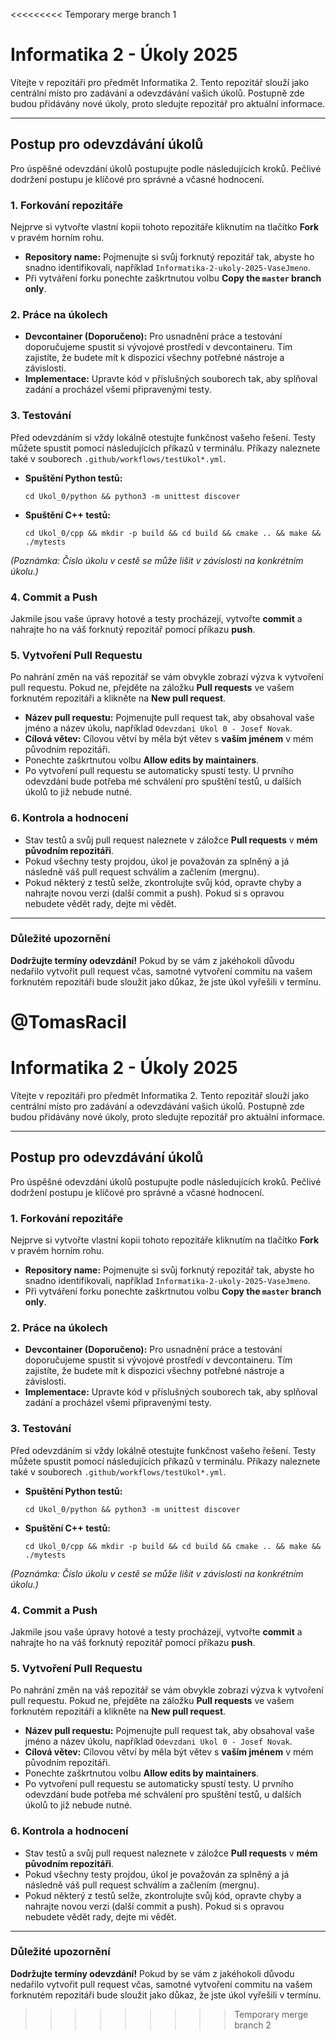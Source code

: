 <<<<<<<<< Temporary merge branch 1
# Informatika 2 - Úkoly 2025

Vítejte v repozitáři pro předmět Informatika 2. Tento repozitář slouží jako centrální místo pro zadávání a odevzdávání vašich úkolů. Postupně zde budou přidávány nové úkoly, proto sledujte repozitář pro aktuální informace.

---

## Postup pro odevzdávání úkolů

Pro úspěšné odevzdání úkolů postupujte podle následujících kroků. Pečlivé dodržení postupu je klíčové pro správné a včasné hodnocení.

### 1. Forkování repozitáře
Nejprve si vytvořte vlastní kopii tohoto repozitáře kliknutím na tlačítko **Fork** v pravém horním rohu.

* **Repository name:** Pojmenujte si svůj forknutý repozitář tak, abyste ho snadno identifikovali, například `Informatika-2-ukoly-2025-VaseJmeno`.
* Při vytváření forku ponechte zaškrtnutou volbu **Copy the `master` branch only**.

### 2. Práce na úkolech
* **Devcontainer (Doporučeno):** Pro usnadnění práce a testování doporučujeme spustit si vývojové prostředí v devcontaineru. Tím zajistíte, že budete mít k dispozici všechny potřebné nástroje a závislosti.
* **Implementace:** Upravte kód v příslušných souborech tak, aby splňoval zadání a procházel všemi připravenými testy.

### 3. Testování
Před odevzdáním si vždy lokálně otestujte funkčnost vašeho řešení. Testy můžete spustit pomocí následujících příkazů v terminálu. Příkazy naleznete také v souborech `.github/workflows/testUkol*.yml`.

* **Spuštění Python testů:**
    ```shell
    cd Ukol_0/python && python3 -m unittest discover
    ```
* **Spuštění C++ testů:**
    ```shell
    cd Ukol_0/cpp && mkdir -p build && cd build && cmake .. && make && ./mytests
    ```
*(Poznámka: Číslo úkolu v cestě se může lišit v závislosti na konkrétním úkolu.)*

### 4. Commit a Push
Jakmile jsou vaše úpravy hotové a testy procházejí, vytvořte **commit** a nahrajte ho na váš forknutý repozitář pomocí příkazu **push**.

### 5. Vytvoření Pull Requestu
Po nahrání změn na váš repozitář se vám obvykle zobrazí výzva k vytvoření pull requestu. Pokud ne, přejděte na záložku **Pull requests** ve vašem forknutém repozitáři a klikněte na **New pull request**.

* **Název pull requestu:** Pojmenujte pull request tak, aby obsahoval vaše jméno a název úkolu, například `Odevzdani Ukol 0 - Josef Novak`.
* **Cílová větev:** Cílovou větví by měla být větev s **vaším jménem** v mém původním repozitáři.
* Ponechte zaškrtnutou volbu **Allow edits by maintainers**.
* Po vytvoření pull requestu se automaticky spustí testy. U prvního odevzdání bude potřeba mé schválení pro spuštění testů, u dalších úkolů to již nebude nutné.

### 6. Kontrola a hodnocení
* Stav testů a svůj pull request naleznete v záložce **Pull requests** v **mém původním repozitáři**.
* Pokud všechny testy projdou, úkol je považován za splněný a já následně váš pull request schválím a začlením (mergnu).
* Pokud některý z testů selže, zkontrolujte svůj kód, opravte chyby a nahrajte novou verzi (další commit a push). Pokud si s opravou nebudete vědět rady, dejte mi vědět.

---

### Důležité upozornění
**Dodržujte termíny odevzdání!** Pokud by se vám z jakéhokoli důvodu nedařilo vytvořit pull request včas, samotné vytvoření commitu na vašem forknutém repozitáři bude sloužit jako důkaz, že jste úkol vyřešili v termínu.

@TomasRacil
=========
# Informatika 2 - Úkoly 2025

Vítejte v repozitáři pro předmět Informatika 2. Tento repozitář slouží jako centrální místo pro zadávání a odevzdávání vašich úkolů. Postupně zde budou přidávány nové úkoly, proto sledujte repozitář pro aktuální informace.

---

## Postup pro odevzdávání úkolů

Pro úspěšné odevzdání úkolů postupujte podle následujících kroků. Pečlivé dodržení postupu je klíčové pro správné a včasné hodnocení.

### 1. Forkování repozitáře
Nejprve si vytvořte vlastní kopii tohoto repozitáře kliknutím na tlačítko **Fork** v pravém horním rohu.

* **Repository name:** Pojmenujte si svůj forknutý repozitář tak, abyste ho snadno identifikovali, například `Informatika-2-ukoly-2025-VaseJmeno`.
* Při vytváření forku ponechte zaškrtnutou volbu **Copy the `master` branch only**.

### 2. Práce na úkolech
* **Devcontainer (Doporučeno):** Pro usnadnění práce a testování doporučujeme spustit si vývojové prostředí v devcontaineru. Tím zajistíte, že budete mít k dispozici všechny potřebné nástroje a závislosti.
* **Implementace:** Upravte kód v příslušných souborech tak, aby splňoval zadání a procházel všemi připravenými testy.

### 3. Testování
Před odevzdáním si vždy lokálně otestujte funkčnost vašeho řešení. Testy můžete spustit pomocí následujících příkazů v terminálu. Příkazy naleznete také v souborech `.github/workflows/testUkol*.yml`.

* **Spuštění Python testů:**
    ```shell
    cd Ukol_0/python && python3 -m unittest discover
    ```
* **Spuštění C++ testů:**
    ```shell
    cd Ukol_0/cpp && mkdir -p build && cd build && cmake .. && make && ./mytests
    ```
*(Poznámka: Číslo úkolu v cestě se může lišit v závislosti na konkrétním úkolu.)*

### 4. Commit a Push
Jakmile jsou vaše úpravy hotové a testy procházejí, vytvořte **commit** a nahrajte ho na váš forknutý repozitář pomocí příkazu **push**.

### 5. Vytvoření Pull Requestu
Po nahrání změn na váš repozitář se vám obvykle zobrazí výzva k vytvoření pull requestu. Pokud ne, přejděte na záložku **Pull requests** ve vašem forknutém repozitáři a klikněte na **New pull request**.

* **Název pull requestu:** Pojmenujte pull request tak, aby obsahoval vaše jméno a název úkolu, například `Odevzdani Ukol 0 - Josef Novak`.
* **Cílová větev:** Cílovou větví by měla být větev s **vaším jménem** v mém původním repozitáři.
* Ponechte zaškrtnutou volbu **Allow edits by maintainers**.
* Po vytvoření pull requestu se automaticky spustí testy. U prvního odevzdání bude potřeba mé schválení pro spuštění testů, u dalších úkolů to již nebude nutné.

### 6. Kontrola a hodnocení
* Stav testů a svůj pull request naleznete v záložce **Pull requests** v **mém původním repozitáři**.
* Pokud všechny testy projdou, úkol je považován za splněný a já následně váš pull request schválím a začlením (mergnu).
* Pokud některý z testů selže, zkontrolujte svůj kód, opravte chyby a nahrajte novou verzi (další commit a push). Pokud si s opravou nebudete vědět rady, dejte mi vědět.

---

### Důležité upozornění
**Dodržujte termíny odevzdání!** Pokud by se vám z jakéhokoli důvodu nedařilo vytvořit pull request včas, samotné vytvoření commitu na vašem forknutém repozitáři bude sloužit jako důkaz, že jste úkol vyřešili v termínu.
>>>>>>>>> Temporary merge branch 2
